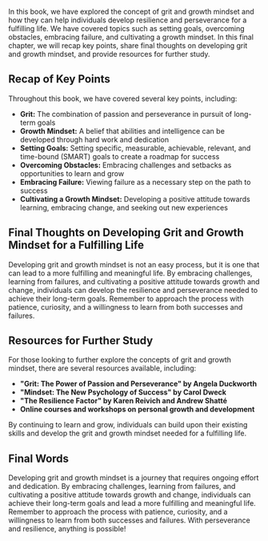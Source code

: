 
In this book, we have explored the concept of grit and growth mindset and how they can help individuals develop resilience and perseverance for a fulfilling life. We have covered topics such as setting goals, overcoming obstacles, embracing failure, and cultivating a growth mindset. In this final chapter, we will recap key points, share final thoughts on developing grit and growth mindset, and provide resources for further study.

Recap of Key Points
-------------------

Throughout this book, we have covered several key points, including:

* **Grit:** The combination of passion and perseverance in pursuit of long-term goals
* **Growth Mindset:** A belief that abilities and intelligence can be developed through hard work and dedication
* **Setting Goals:** Setting specific, measurable, achievable, relevant, and time-bound (SMART) goals to create a roadmap for success
* **Overcoming Obstacles:** Embracing challenges and setbacks as opportunities to learn and grow
* **Embracing Failure:** Viewing failure as a necessary step on the path to success
* **Cultivating a Growth Mindset:** Developing a positive attitude towards learning, embracing change, and seeking out new experiences

Final Thoughts on Developing Grit and Growth Mindset for a Fulfilling Life
--------------------------------------------------------------------------

Developing grit and growth mindset is not an easy process, but it is one that can lead to a more fulfilling and meaningful life. By embracing challenges, learning from failures, and cultivating a positive attitude towards growth and change, individuals can develop the resilience and perseverance needed to achieve their long-term goals. Remember to approach the process with patience, curiosity, and a willingness to learn from both successes and failures.

Resources for Further Study
---------------------------

For those looking to further explore the concepts of grit and growth mindset, there are several resources available, including:

* **"Grit: The Power of Passion and Perseverance" by Angela Duckworth**
* **"Mindset: The New Psychology of Success" by Carol Dweck**
* **"The Resilience Factor" by Karen Reivich and Andrew Shatté**
* **Online courses and workshops on personal growth and development**

By continuing to learn and grow, individuals can build upon their existing skills and develop the grit and growth mindset needed for a fulfilling life.

Final Words
-----------

Developing grit and growth mindset is a journey that requires ongoing effort and dedication. By embracing challenges, learning from failures, and cultivating a positive attitude towards growth and change, individuals can achieve their long-term goals and lead a more fulfilling and meaningful life. Remember to approach the process with patience, curiosity, and a willingness to learn from both successes and failures. With perseverance and resilience, anything is possible!
